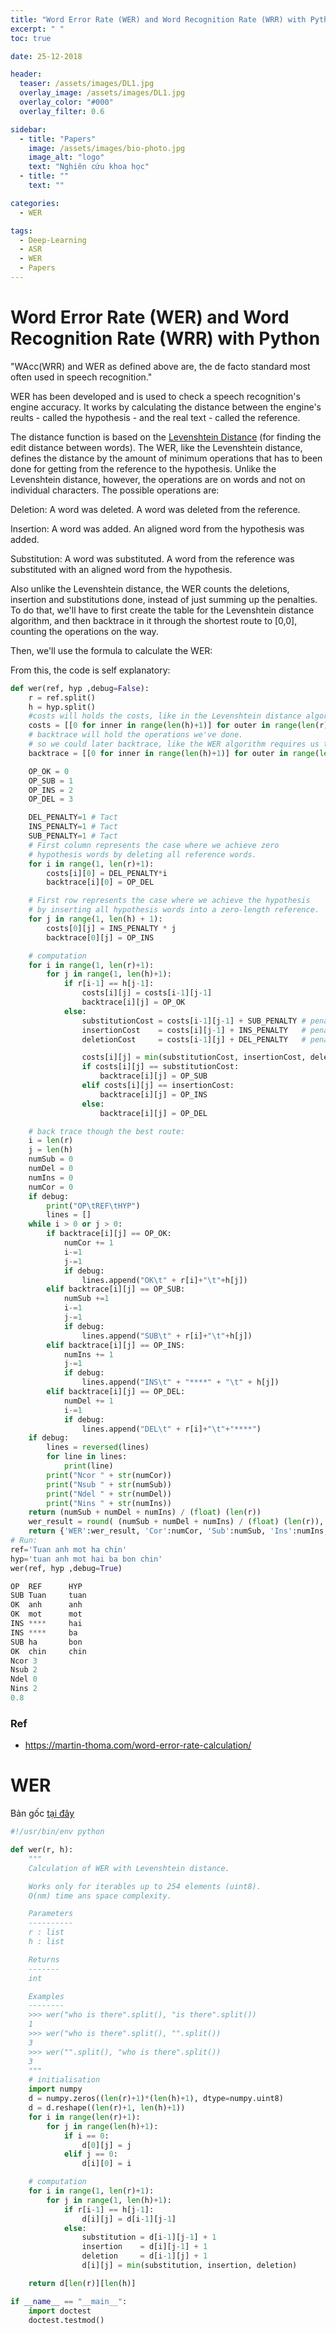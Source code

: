 ```yaml
---
title: "Word Error Rate (WER) and Word Recognition Rate (WRR) with Python"
excerpt: " "
toc: true

date: 25-12-2018

header:
  teaser: /assets/images/DL1.jpg
  overlay_image: /assets/images/DL1.jpg
  overlay_color: "#000"
  overlay_filter: 0.6

sidebar:
  - title: "Papers"
    image: /assets/images/bio-photo.jpg
    image_alt: "logo"
    text: "Nghiên cứu khoa học"
  - title: ""
    text: ""

categories:
  - WER

tags:
  - Deep-Learning
  - ASR
  - WER
  - Papers
---
```



# Word Error Rate (WER) and Word Recognition Rate (WRR) with Python
"WAcc(WRR) and WER as defined above are, the de facto standard most often used in speech recognition."

WER has been developed and is used to check a speech recognition's engine accuracy. It works by calculating the distance between the engine's reults - called the hypothesis - and the real text - called the reference.

The distance function is based on the [Levenshtein Distance](https://web.archive.org/web/20171215025927/http://en.wikipedia.org/wiki/Levenshtein_distance) (for finding the edit distance between words). The WER, like the Levenshtein distance, defines the distance by the amount of minimum operations that has to been done for getting from the reference to the hypothesis. Unlike the Levenshtein distance, however, the operations are on words and not on individual characters. The possible operations are:

Deletion: A word was deleted. A word was deleted from the reference.

Insertion: A word was added. An aligned word from the hypothesis was added.

Substitution: A word was substituted. A word from the reference was substituted with an aligned word from the hypothesis.

Also unlike the Levenshtein distance, the WER counts the deletions, insertion and substitutions done, instead of just summing up the penalties. To do that, we'll have to first create the table for the Levenshtein distance algorithm, and then backtrace in it through the shortest route to [0,0], counting the operations on the way.

Then, we'll use the formula to calculate the WER:


From this, the code is self explanatory:

```python
def wer(ref, hyp ,debug=False):
    r = ref.split()
    h = hyp.split()
    #costs will holds the costs, like in the Levenshtein distance algorithm
    costs = [[0 for inner in range(len(h)+1)] for outer in range(len(r)+1)]
    # backtrace will hold the operations we've done.
    # so we could later backtrace, like the WER algorithm requires us to.
    backtrace = [[0 for inner in range(len(h)+1)] for outer in range(len(r)+1)]

    OP_OK = 0
    OP_SUB = 1
    OP_INS = 2
    OP_DEL = 3

    DEL_PENALTY=1 # Tact
    INS_PENALTY=1 # Tact
    SUB_PENALTY=1 # Tact
    # First column represents the case where we achieve zero
    # hypothesis words by deleting all reference words.
    for i in range(1, len(r)+1):
        costs[i][0] = DEL_PENALTY*i
        backtrace[i][0] = OP_DEL

    # First row represents the case where we achieve the hypothesis
    # by inserting all hypothesis words into a zero-length reference.
    for j in range(1, len(h) + 1):
        costs[0][j] = INS_PENALTY * j
        backtrace[0][j] = OP_INS

    # computation
    for i in range(1, len(r)+1):
        for j in range(1, len(h)+1):
            if r[i-1] == h[j-1]:
                costs[i][j] = costs[i-1][j-1]
                backtrace[i][j] = OP_OK
            else:
                substitutionCost = costs[i-1][j-1] + SUB_PENALTY # penalty is always 1
                insertionCost    = costs[i][j-1] + INS_PENALTY   # penalty is always 1
                deletionCost     = costs[i-1][j] + DEL_PENALTY   # penalty is always 1

                costs[i][j] = min(substitutionCost, insertionCost, deletionCost)
                if costs[i][j] == substitutionCost:
                    backtrace[i][j] = OP_SUB
                elif costs[i][j] == insertionCost:
                    backtrace[i][j] = OP_INS
                else:
                    backtrace[i][j] = OP_DEL

    # back trace though the best route:
    i = len(r)
    j = len(h)
    numSub = 0
    numDel = 0
    numIns = 0
    numCor = 0
    if debug:
        print("OP\tREF\tHYP")
        lines = []
    while i > 0 or j > 0:
        if backtrace[i][j] == OP_OK:
            numCor += 1
            i-=1
            j-=1
            if debug:
                lines.append("OK\t" + r[i]+"\t"+h[j])
        elif backtrace[i][j] == OP_SUB:
            numSub +=1
            i-=1
            j-=1
            if debug:
                lines.append("SUB\t" + r[i]+"\t"+h[j])
        elif backtrace[i][j] == OP_INS:
            numIns += 1
            j-=1
            if debug:
                lines.append("INS\t" + "****" + "\t" + h[j])
        elif backtrace[i][j] == OP_DEL:
            numDel += 1
            i-=1
            if debug:
                lines.append("DEL\t" + r[i]+"\t"+"****")
    if debug:
        lines = reversed(lines)
        for line in lines:
            print(line)
        print("Ncor " + str(numCor))
        print("Nsub " + str(numSub))
        print("Ndel " + str(numDel))
        print("Nins " + str(numIns))
    return (numSub + numDel + numIns) / (float) (len(r))
    wer_result = round( (numSub + numDel + numIns) / (float) (len(r)), 3)
    return {'WER':wer_result, 'Cor':numCor, 'Sub':numSub, 'Ins':numIns, 'Del':numDel}
# Run:
ref='Tuan anh mot ha chin'
hyp='tuan anh mot hai ba bon chin'
wer(ref, hyp ,debug=True)

OP	REF	     HYP
SUB	Tuan     tuan
OK	anh	     anh
OK	mot	     mot
INS	****	 hai
INS	****	 ba
SUB	ha	     bon
OK	chin	 chin
Ncor 3
Nsub 2
Ndel 0
Nins 2
0.8
```
### Ref

- https://martin-thoma.com/word-error-rate-calculation/

# WER
Bản gốc [tại đây](https://martin-thoma.com/word-error-rate-calculation/)

```python
#!/usr/bin/env python

def wer(r, h):
    """
    Calculation of WER with Levenshtein distance.

    Works only for iterables up to 254 elements (uint8).
    O(nm) time ans space complexity.

    Parameters
    ----------
    r : list
    h : list

    Returns
    -------
    int

    Examples
    --------
    >>> wer("who is there".split(), "is there".split())
    1
    >>> wer("who is there".split(), "".split())
    3
    >>> wer("".split(), "who is there".split())
    3
    """
    # initialisation
    import numpy
    d = numpy.zeros((len(r)+1)*(len(h)+1), dtype=numpy.uint8)
    d = d.reshape((len(r)+1, len(h)+1))
    for i in range(len(r)+1):
        for j in range(len(h)+1):
            if i == 0:
                d[0][j] = j
            elif j == 0:
                d[i][0] = i

    # computation
    for i in range(1, len(r)+1):
        for j in range(1, len(h)+1):
            if r[i-1] == h[j-1]:
                d[i][j] = d[i-1][j-1]
            else:
                substitution = d[i-1][j-1] + 1
                insertion    = d[i][j-1] + 1
                deletion     = d[i-1][j] + 1
                d[i][j] = min(substitution, insertion, deletion)

    return d[len(r)][len(h)]

if __name__ == "__main__":
    import doctest
    doctest.testmod()
```
